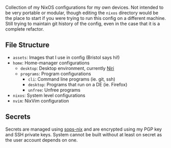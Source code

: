 Collection of my NixOS configurations for my own devices. Not intended to be very portable or modular, though editing the `nixos` directory would be the place to start if you were trying to run this config on a different machine. Still trying to maintain git history of the config, even in the case that it is a complete refactor.

## File Structure

- `assets`: Images that I use in config (Bristol says hi!)
- `home`: Home-manager configurations
  - `desktop`: Desktop environment, currently [Niri](https://github.com/YaLTeR/niri)
  - `programs`: Program configurations
    - `cli`: Command line programs (ie. git, ssh)
    - `desktop`: Programs that run on a DE (ie. Firefox)
    - `unfree`: Unfree programs
- `nixos`: System level configurations
- `nvim`: NixVim configuration

## Secrets

Secrets are managed using [sops-nix](https://github.com/Mic92/sops-nix) and are encrypted using my PGP key and SSH private keys. System cannot be built without at least on secret as the user account depends on one.
